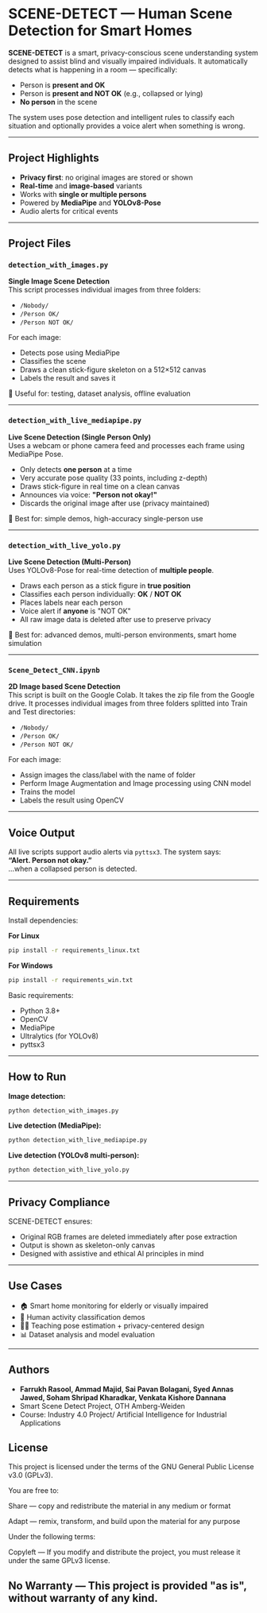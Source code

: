 
# SCENE-DETECT — Human Scene Detection for Smart Homes

**SCENE-DETECT** is a smart, privacy-conscious scene understanding system designed to assist blind and visually impaired individuals. It automatically detects what is happening in a room — specifically:

- Person is **present and OK**
- Person is **present and NOT OK** (e.g., collapsed or lying)
- **No person** in the scene

The system uses pose detection and intelligent rules to classify each situation and optionally provides a voice alert when something is wrong.

---

## Project Highlights

- **Privacy first**: no original images are stored or shown
- **Real-time** and **image-based** variants
- Works with **single or multiple persons**
- Powered by **MediaPipe** and **YOLOv8-Pose**
- Audio alerts for critical events

---

## Project Files

### `detection_with_images.py`
**Single Image Scene Detection**  
This script processes individual images from three folders:
- `/Nobody/`
- `/Person OK/`
- `/Person NOT OK/`

For each image:
- Detects pose using MediaPipe
- Classifies the scene
- Draws a clean stick-figure skeleton on a 512×512 canvas
- Labels the result and saves it

📁 Useful for: testing, dataset analysis, offline evaluation

---

### `detection_with_live_mediapipe.py`
**Live Scene Detection (Single Person Only)**  
Uses a webcam or phone camera feed and processes each frame using MediaPipe Pose.

- Only detects **one person** at a time
- Very accurate pose quality (33 points, including z-depth)
- Draws stick-figure in real time on a clean canvas
- Announces via voice: **"Person not okay!"**
- Discards the original image after use (privacy maintained)

📁 Best for: simple demos, high-accuracy single-person use

---

### `detection_with_live_yolo.py`
**Live Scene Detection (Multi-Person)**  
Uses YOLOv8-Pose for real-time detection of **multiple people**.

- Draws each person as a stick figure in **true position**
- Classifies each person individually: **OK** / **NOT OK**
- Places labels near each person
- Voice alert if **anyone** is "NOT OK"
- All raw image data is deleted after use to preserve privacy

📁 Best for: advanced demos, multi-person environments, smart home simulation

---

### `Scene_Detect_CNN.ipynb`
**2D Image based Scene Detection**  
This script is built on the Google Colab. It takes the zip file from the Google drive. It processes individual images from three folders splitted into Train and Test directories:
- `/Nobody/`
- `/Person OK/`
- `/Person NOT OK/`

For each image:
- Assign images the class/label with the name of folder
- Perform Image Augmentation and Image processing using CNN model
- Trains the model
- Labels the result using OpenCV

---

## Voice Output
All live scripts support audio alerts via `pyttsx3`. The system says:  
**“Alert. Person not okay.”**  
...when a collapsed person is detected.

---

## Requirements

Install dependencies:

**For Linux**
```bash
pip install -r requirements_linux.txt
```

**For Windows**
```bash
pip install -r requirements_win.txt
```

Basic requirements:
- Python 3.8+
- OpenCV
- MediaPipe
- Ultralytics (for YOLOv8)
- pyttsx3

---

## How to Run

**Image detection:**
```bash
python detection_with_images.py
```

**Live detection (MediaPipe):**
```bash
python detection_with_live_mediapipe.py
```

**Live detection (YOLOv8 multi-person):**
```bash
python detection_with_live_yolo.py
```

---

## Privacy Compliance

SCENE-DETECT ensures:
- Original RGB frames are deleted immediately after pose extraction
- Output is shown as skeleton-only canvas
- Designed with assistive and ethical AI principles in mind

---

## Use Cases

- 🏠 Smart home monitoring for elderly or visually impaired
- 🧪 Human activity classification demos
- 👩‍🏫 Teaching pose estimation + privacy-centered design
- 📊 Dataset analysis and model evaluation

---

## Authors

- **Farrukh Rasool, Ammad Majid, Sai Pavan Bolagani, Syed Annas Jawed, Soham Shripad Kharadkar, Venkata Kishore Dannana**
- Smart Scene Detect Project, OTH Amberg-Weiden
- Course: Industry 4.0 Project/ Artificial Intelligence for Industrial Applications


## License
This project is licensed under the terms of the GNU General Public License v3.0 (GPLv3).

You are free to:

Share — copy and redistribute the material in any medium or format

Adapt — remix, transform, and build upon the material for any purpose

Under the following terms:

Copyleft — If you modify and distribute the project, you must release it under the same GPLv3 license.

No Warranty — This project is provided "as is", without warranty of any kind.
---